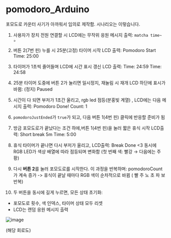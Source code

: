 # pomodoro_Arduino
포모도로 카운터 사기가 아까워서 임의로 제작함.
시나리오는 이렇습니다. 
1. 사용자가 장치 전원 연결할 시 
    LCD에는 무작위 응원 메시지 출력: `matcha time~ ☕`

2. 버튼 2(7번 핀) 누를 시 25분(고정) 타이머 시작
  LCD 출력: 
   Pomodoro Start
   Time: 25:00

3. 타이머가 1초씩 줄어들며 LCD에 시간 표시 갱신
   LCD 출력:
   Time: 24:59
   Time: 24:58

4. 25분 타이머 도중에 버튼 2가 눌리면 일시정지, 재눌림 시 재개 
   LCD 하단에 표시가 바뀜: (정지)
   Paused         

5. 시간이 다 되면 부저가 1초간 울리고,  rgb led 점등(분홍빛 계열) ,
   LCD에는 다음 메시지 출력:
   Pomodoro Done!
   Count: 1

6. `pomodoroJustEnded`가 `true`가 되고, 다음 버튼 1(4번 핀) 클릭에 반응할 준비가 됨

7. 방금 포모도로가 끝났다는 조건 하에,버튼 1(4번 핀)을 눌러 짧은 휴식 시작
    LCD출력: 
    Short break 5m
    Time: 5:00


8. 휴식 타이머가 끝나면 다시 부저가 울리고,
   LCD출력:
   Break Done <3
   동시에 RGB LED가 색상 배열에 따라 점등되며 변화함
   (첫 번째 색: 빨강 → 다음에는 주황)


9. 다시 **버튼 2**를 눌러 포모도로를 시작한다.
   이 과정을 반복하며:
    pomodoroCount가 계속 증가 -> 휴식이 끝날 때마다 RGB 색이 순차적으로 바뀜
    ( 빨 주 노 초 파 보  반복) 

10. 두 버튼을 동시에 길게 누르면, 모든 상태 초기화:
* 포모도로 횟수, 색 인덱스, 타이머 상태 모두 리셋
* LCD는 랜덤 응원 메시지 출력

![image](https://github.com/user-attachments/assets/f33886d3-3a0e-4a80-861e-9b67f986506a)

(해당 회로도) 

